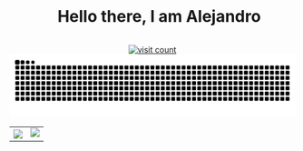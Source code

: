 <!-- h1 without bottom border -->
<div id="user-content-toc">
  <ul align="center">
    <summary><h1 style="display: inline-block">Hello there, I am Alejandro</h1></summary>
  </ul>
</div>

<!-- Visit count -->
<div align="center">
  <a href="https://visitcount.itsvg.in">
    <img src="https://visitcount.itsvg.in/api?id=alejandroloveslinux&icon=3&color=6" alt="visit count">
  </a>
</div>

<!-- Snake -->
<div align="center">
  <img src="https://raw.githubusercontent.com/alejandroloveslinux/alejandroloveslinux/refs/heads/main/github-user-contribution.svg" alt="snake">
</div>

<!-- Intro start -->
<!-- NOTHING! -->
<!-- Intro end -->

<!-- Stats & Trophy -->
<p align="center">
  <table align="center" border="0">
    <tr>
      <!-- First image (or set of elements) -->
      <td align="center">
        <img align="center" src="https://github-readme-stats.vercel.app/api?username=alejandroloveslinux&theme=dark&show_icons=true&count_private=true" />
      </td>
      <td align="center">
        <img src="https://github-readme-streak-stats.herokuapp.com/?user=alejandroloveslinux&theme=dark&hide_border=false" />
      </td>
    </tr>
  </table>
</p>
